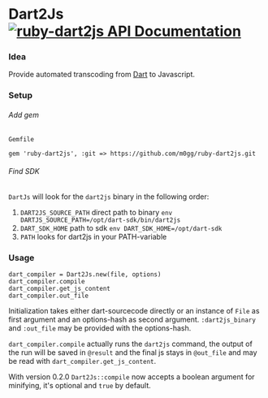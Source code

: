 # Dart2Js [![ruby-dart2js API Documentation](https://www.omniref.com/ruby/gems/ruby-dart2js.png)](https://www.omniref.com/ruby/gems/ruby-dart2js) #

### Idea ###

Provide automated transcoding from [Dart](https://www.dartlang.org/ 'dartlang.org') to Javascript.

### Setup ###

###### Add gem ######

`Gemfile`

    gem 'ruby-dart2js', :git => https://github.com/m0gg/ruby-dart2js.git

###### Find SDK ######

`DartJs` will look for the `dart2js` binary in the following order:

  1. `DART2JS_SOURCE_PATH`  direct path to binary `env DARTJS_SOURCE_PATH=/opt/dart-sdk/bin/dart2js`
  2. `DART_SDK_HOME`  path to sdk `env DART_SDK_HOME=/opt/dart-sdk`
  3. `PATH`  looks for dart2js in your PATH-variable

### Usage ###

    dart_compiler = Dart2Js.new(file, options)
    dart_compiler.compile
    dart_compiler.get_js_content
    dart_compiler.out_file

Initialization takes either dart-sourcecode directly or an instance of `File` as first argument and
an options-hash as second argument. `:dart2js_binary` and `:out_file` may be provided with the options-hash.

`dart_compiler.compile` actually runs the `dart2js` command, the output of the run will be saved in `@result` and
the final js stays in `@out_file` and may be read with `dart_compiler.get_js_content`.

With version 0.2.0 `Dart2Js::compile` now accepts a boolean argument for minifying, it's optional and `true` by default.

